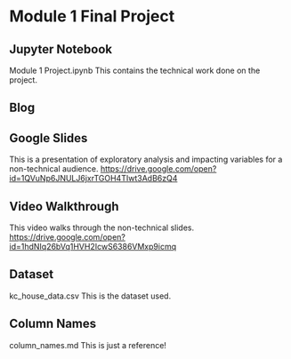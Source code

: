
# Module 1 Final Project


## Jupyter Notebook
Module 1 Project.ipynb 
This contains the technical work done on the project. 

## Blog


## Google Slides
This is a presentation of exploratory analysis and impacting variables for a non-technical audience. https://drive.google.com/open?id=1QVuNp6JNULJ6jxrTGOH4TIwt3AdB6zQ4

## Video Walkthrough
This video walks through the non-technical slides. https://drive.google.com/open?id=1hdNIq26bVq1HVH2IcwS6386VMxp9icmq

## Dataset
kc_house_data.csv
This is the dataset used. 

## Column Names
column_names.md
This is just a reference!